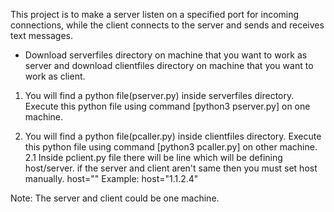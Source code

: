 This project is to make a server listen on a specified port for incoming connections, while the client connects to the server and sends and receives text messages.
 
* Download serverfiles directory on machine that you want to work as server and download clientfiles directory on machine that you want to work as client. 

1. You will find a python file(pserver.py) inside serverfiles directory. Execute this python file using command [python3 pserver.py] on one machine. 

2. You will find a python file(pcaller.py) inside clientfiles directory. Execute this python file using command [python3 pcaller.py] on other machine.
  2.1 Inside pclient.py file there will be line which will be defining host/server. if the server and client aren't same then you must set host manually.
      host="<your server ip>" 
      Example: host="1.1.2.4"

Note: The server and client could be one machine. 
